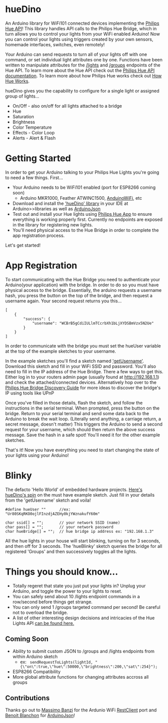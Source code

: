 # hueDino

An Arduino library for WiFi101 connected devices implementing the [Philips Hue API](https://developers.meethue.com/philips-hue-api)! This library handles API calls to the Philips Hue Bridge, which in turn allows you to control your lights from your WiFi enabled Arduino! Now you can control your lights using triggers created by your own sensors, homemade interfaces, switches, even remotely! 

Your Arduino can send requests to turn all of your lights off with one command, or set individual light attributes one by one. Functions have been written to manipulate attributes for the [/lights](https://developers.meethue.com/documentation/lights-api) and [/groups](https://developers.meethue.com/documentation/groups-api) endpoints of the Hue API. To learn more about the Hue API check out the [Philips Hue API documentation](https://developers.meethue.com/philips-hue-api). To learn more about how Philips Hue works check out [How Hue Works](https://www.developers.meethue.com/documentation/how-hue-works).

hueDino gives you the capability to configure for a single light or assigned group of lights...

* On/Off - also on/off for all lights attached to a bridge
* Hue
* Saturation
* Brightness
* Color Temperature
* Effects - Color Loop
* Alerts - Alert & Flash


# Getting Started

In order to get your Arduino talking to your Philips Hue Lights you're going to need a few things. First...
*   Your Arduino needs to be WiFi101 enabled (port for ESP8266 coming soon)
    *  Arduino MKR1000, Feather ATWINC1500, [AnduinoWiFi](https://store.andium.com), etc
*   Download and install the ['hueDino' library](https://github.com/andium/hueDino/archive/master.zip) in your IDE at Arduino>>libraries as well as [ArduinoJson](https://github.com/bblanchon/ArduinoJson)
*   Test out and install your Hue lights using [Philips Hue App](http://www2.meethue.com/en-us/philipshueapp) to ensure everything is working properly first. Currently no endpoints are exposed in the library for registering new lights.
*   You'll need physical access to the Hue Bridge in order to complete the app registration process.

Let's get started!

# App Registration

To start communicating with the Hue Bridge you need to authenticate your Arduino(your application) with the bridge. In order to do so you must have physical access to the bridge. Essentially, the arduino requests a username hash, you press the button on the top of the bridge, and then request a username again. Your second request returns you this...

```
[
	{
		"success": {
			"username": "WCBrB5gCdiIULlmTCcrbXh1bLjXYDSBmVzx5N2Ue"
		}
	}
]
```
In order to communicate with the bridge you must set the hueUser variable at the top of the example sketches to your username.

In the example sketches you'll find a sketch named ['getUsername'](https://github.com/andium/hueDino/blob/master/examples/getUsername/getUsername.ino). Download this sketch and fill in your WiFi SSID and password. You'll also need to fill in the IP address of the Hue Bridge. There a few ways to get this. Either log in to your routers admin page (usually found at http://192.168.1.1) and check the attached/connected devices. Alternatively hop over to the [Philips Hue Bridge Discovery Guide](https://developers.meethue.com/documentation/hue-bridge-discovery) for more ideas to discover the bridge's IP using tools like UPnP

Once you've filled in those details, flash the sketch, and follow the instructions in the serial terminal. When prompted, press the button on the bridge. Return to your serial terminal and send some data back to the Arduino to break the wait loop. (Literally send anything, a carriage return, a secret message, doesn't matter) This triggers the Arduino to send a second request for your username, which should then return the above success message. Save the hash in a safe spot! You'll need it for the other example sketches.

That's it! Now you have everything you need to start changing the state of your lights using your Arduino!

# Blinky 

The defacto 'Hello World' of embedded hardware projects. [Here's hueDino's spin](https://github.com/andium/hueDino/blob/master/examples/hueBlinky/hueBlinky.ino) on the must have example sketch. Just fill in your details from the 'getUsername' sketch and voila! 
```
#define hueUser ""      //ex: "Ur80SKqRKO0ojlFInzdjAZEHy0kjYWznakufY60m"

char ssid[] = "";       // your network SSID (name)
char pass[] = "";       // your network password
char hueBridge[] = "";  // hue bridge ip address ex: "192.168.1.3"
```
All the hue lights in your house will start blinking, turning on for 3 seconds, and then off for 3 seconds. The 'hueBlinky' sketch queries the bridge for all registered 'Groups' and then successively toggles all the lights.


# Things you should know...

* Totally regeret that state you just put your lights in? Unplug your Arduino, and toggle the power to your lights to reset.
* You can safely send about 10 /lights endpoint commands in a row/second before things get strange.
* You can only send 1 /groups targeted command per second! Be careful not to overload the bridge.
* A list of other interesting design decisions and intricacies of the Hue Lights API [can be found here.](https://developers.meethue.com/things-you-need-know)


## Coming Soon
* Ability to submit custom JSON to /groups and /lights endpoints from within Arduino sketch
  * ex: ``` sendRequestToLights(lightId, "{\"on\":true,\"hue\":50000,\"brightness\":200,\"sat\":254}");```
* ESP8266 Compatibility
* More global attribute functions for changing attributes accross all groups

## Contributions
Thanks go out to [Massimo Banzi](https://github.com/mbanzi) for the Ardunio WiFi [RestClient](https://github.com/arduino-libraries/RestClient) port and [Benoit Blanchon](https://github.com/bblanchon) for [ArduinoJson](https://github.com/bblanchon/ArduinoJson)! 
              

